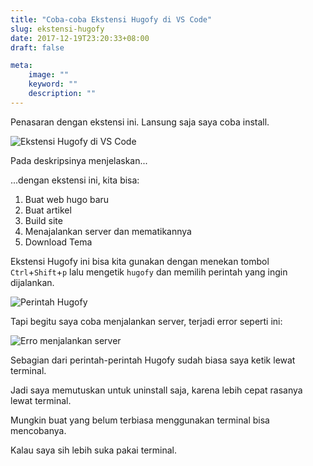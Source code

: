 ```yaml
---
title: "Coba-coba Ekstensi Hugofy di VS Code"
slug: ekstensi-hugofy
date: 2017-12-19T23:20:33+08:00
draft: false

meta:
    image: ""
    keyword: ""
    description: ""
---
```


Penasaran dengan ekstensi ini. Lansung saja saya coba install.

![Ekstensi Hugofy di VS Code](/img/hugofy/install-hugofy.png)

Pada deskripsinya menjelaskan...

...dengan ekstensi ini, kita bisa:

1. Buat web hugo baru
2. Buat artikel
3. Build site
4. Menajalankan server dan mematikannya
5. Download Tema


Ekstensi Hugofy ini bisa kita gunakan dengan menekan tombol
`Ctrl`+`Shift`+`p` lalu mengetik `hugofy` dan memilih
perintah yang ingin dijalankan.

![Perintah Hugofy](/img/hugofy/perintah-hugofy.png)

Tapi begitu saya coba menjalankan server, 
terjadi error seperti ini:

![Erro menjalankan server](/img/hugofy/error-server.png)

Sebagian dari perintah-perintah Hugofy sudah biasa
saya ketik lewat terminal.

Jadi saya memutuskan untuk uninstall saja,
karena lebih cepat rasanya lewat terminal.

Mungkin buat yang belum terbiasa menggunakan terminal
bisa mencobanya.

Kalau saya sih lebih suka pakai terminal.